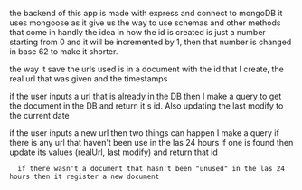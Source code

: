 the backend of this app is made with express and connect to mongoDB it uses mongoose as it give us the way to use schemas and other methods that come in handly
the idea in how the id is created is just a number starting from 0 and it will be incremented by 1, then that number is changed in base 62 to make it shorter.

the way it save the urls used is in a document with the id that I create, the real url that was given and the timestamps

if the user inputs a url that is already in the DB then I make a query to get the document in the DB and return it's id. Also updating the last modify to the current date

if the user inputs a new url then two things can happen 
  I make a query if there is any url that haven't been use in the las 24 hours 
      if one is found then update its values (realUrl, last modify) and return that id
      
      if there wasn't a document that hasn't been "unused" in the las 24 hours then it register a new document
      
